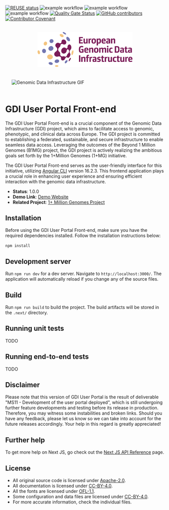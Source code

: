 <!--
SPDX-FileCopyrightText: 2024 Stichting Health-RI
SPDX-FileContributor: PNED G.I.E.

SPDX-License-Identifier: CC-BY-4.0
-->

[![REUSE status](https://api.reuse.software/badge/github.com/GenomicDataInfrastructure/gdi-userportal-frontend)](https://api.reuse.software/info/github.com/GenomicDataInfrastructure/gdi-userportal-frontend)
![example workflow](https://github.com/GenomicDataInfrastructure/gdi-userportal-frontend/actions/workflows/main.yml/badge.svg)
![example workflow](https://github.com/GenomicDataInfrastructure/gdi-userportal-frontend/actions/workflows/test.yml/badge.svg)
![example workflow](https://github.com/GenomicDataInfrastructure/gdi-userportal-frontend/actions/workflows/release.yml/badge.svg)
[![Quality Gate Status](https://sonarcloud.io/api/project_badges/measure?project=GenomicDataInfrastructure_gdi-userportal-frontend&metric=alert_status)](https://sonarcloud.io/summary/new_code?id=GenomicDataInfrastructure_gdi-userportal-frontend)
[![GitHub contributors](https://img.shields.io/github/contributors/GenomicDataInfrastructure/gdi-userportal-frontend)](https://github.com/GenomicDataInfrastructure/gdi-userportal-frontend/graphs/contributors)
[![Contributor Covenant](https://img.shields.io/badge/Contributor%20Covenant-2.1-4baaaa.svg)](code_of_conduct.md)

<div style="display: flex; justify-content: center; padding: 20px;">
  <img src="src/assets/egdi-logo-horizontal-full-color-rgb.svg" alt="European Genomic Data Infrastructure Logo" width="300">
</div>

<div style="display: flex; justify-content: center; padding: 20px;">
  <img src="src/assets/demo_gdi_front_end.gif" alt="Genomic Data Infrastructure GIF" width="1000">
</div>

# GDI User Portal Front-end

The GDI User Portal Front-end is a crucial component of the Genomic Data Infrastructure (GDI) project, which aims to facilitate access to genomic, phenotypic, and clinical data across Europe. The GDI project is committed to establishing a federated, sustainable, and secure infrastructure to enable seamless data access. Leveraging the outcomes of the Beyond 1 Million Genomes (B1MG) project, the GDI project is actively realizing the ambitious goals set forth by the 1+Million Genomes (1+MG) initiative.

The GDI User Portal Front-end serves as the user-friendly interface for this initiative, utilizing [Angular CLI](https://github.com/angular/angular-cli) version 16.2.3. This frontend application plays a crucial role in enhancing user experience and ensuring efficient interaction with the genomic data infrastructure.

- **Status**: 1.0.0
- **Demo Link**: [Demo Website](https://catalogue-test.azurewebsites.net/)
- **Related Project**: [1+ Million Genomes Project](https://gdi.onemilliongenomes.eu/)

## Installation

Before using the GDI User Portal Front-end, make sure you have the required dependencies installed. Follow the installation instructions below:

`npm install`

## Development server

Run `npm run dev` for a dev server. Navigate to `http://localhost:3000/`. The application will automatically reload if you change any of the source files.

## Build

Run `npm run build` to build the project. The build artifacts will be stored in the `.next/` directory.

## Running unit tests

TODO

## Running end-to-end tests

TODO

## Disclaimer

Please note that this version of GDI User Portal is the result of deliverable "MS11 - Development of the user portal deployed", which is still undergoing further feature developments and testing before its release in production. Therefore, you may witness some instabilities and broken links. Should you have any feedback, please let us know so we can take into account for the future releases accordingly. Your help in this regard is greatly appreciated!

## Further help

To get more help on Next JS, go check out the [Next JS API Reference](https://nextjs.org/docs/pages/api-reference) page.

## License

- All original source code is licensed under [Apache-2.0](./LICENSES/Apache-2.0.txt).
- All documentation is licensed under [CC-BY-4.0](./LICENSES/CC-BY-4.0.txt).
- All the fonts are licensed under [OFL-1.1](./LICENSES/OFL-1.1.txt).
- Some configuration and data files are licensed under [CC-BY-4.0](./LICENSES/CC-BY-4.0.txt).
- For more accurate information, check the individual files.

